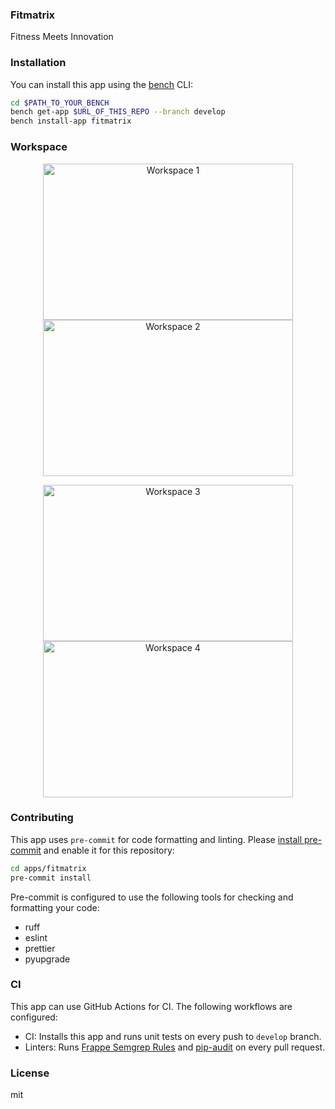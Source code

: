 ### Fitmatrix

Fitness Meets Innovation

### Installation

You can install this app using the [bench](https://github.com/frappe/bench) CLI:

```bash
cd $PATH_TO_YOUR_BENCH
bench get-app $URL_OF_THIS_REPO --branch develop
bench install-app fitmatrix
```

### Workspace

<p align="center">
  <img width="400" height="250" src="fitmatrix/public/documentation/images/workspace1.png" alt="Workspace 1" />
  <img width="400" height="250" src="fitmatrix/public/documentation/images/workspace2.png" alt="Workspace 2" />
</p>

<p align="center">
  <img width="400" height="250" src="fitmatrix/public/documentation/images/workspace3.png" alt="Workspace 3" />
  <img width="400" height="250" src="fitmatrix/public/documentation/images/workspace4.png" alt="Workspace 4" />
</p>







### Contributing

This app uses `pre-commit` for code formatting and linting. Please [install pre-commit](https://pre-commit.com/#installation) and enable it for this repository:

```bash
cd apps/fitmatrix
pre-commit install
```

Pre-commit is configured to use the following tools for checking and formatting your code:

- ruff
- eslint
- prettier
- pyupgrade


### CI

This app can use GitHub Actions for CI. The following workflows are configured:

- CI: Installs this app and runs unit tests on every push to `develop` branch.
- Linters: Runs [Frappe Semgrep Rules](https://github.com/frappe/semgrep-rules) and [pip-audit](https://pypi.org/project/pip-audit/) on every pull request.


### License

mit
